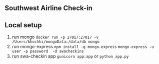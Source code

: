 Southwest Airline Check-in
---



Local setup
---
1. run mongo
```docker run -p 27017:27017 -v /Users/bhochhi/mongoData:/data/db mongo```
2. run mongo-express
```npm install -g mongo-express```
```mongo-express -u user -p password  -d swacheckins```
3. run swa-checkin app
```gunicorn app:app``` or 
```python app.py```

